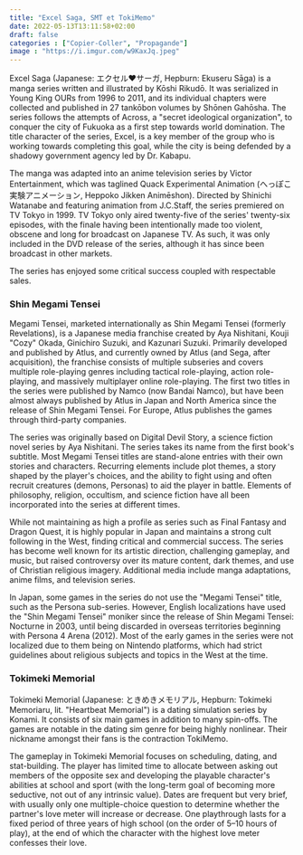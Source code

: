 ```yaml
---
title: "Excel Saga, SMT et TokiMemo"
date: 2022-05-13T13:11:58+02:00
draft: false
categories : ["Copier-Coller", "Propagande"]
image : "https://i.imgur.com/w9KaxJq.jpeg"
---
```



Excel Saga (Japanese: エクセル♥サーガ, Hepburn: Ekuseru Sāga) is a manga series written and illustrated by Kōshi Rikudō. It was serialized in Young King OURs from 1996 to 2011, and its individual chapters were collected and published in 27 tankōbon volumes by Shōnen Gahōsha. The series follows the attempts of Across, a "secret ideological organization", to conquer the city of Fukuoka as a first step towards world domination. The title character of the series, Excel, is a key member of the group who is working towards completing this goal, while the city is being defended by a shadowy government agency led by Dr. Kabapu.

The manga was adapted into an anime television series by Victor Entertainment, which was taglined Quack Experimental Animation (へっぽこ実験アニメーション, Heppoko Jikken Animēshon). Directed by Shinichi Watanabe and featuring animation from J.C.Staff, the series premiered on TV Tokyo in 1999. TV Tokyo only aired twenty-five of the series' twenty-six episodes, with the finale having been intentionally made too violent, obscene and long for broadcast on Japanese TV. As such, it was only included in the DVD release of the series, although it has since been broadcast in other markets.

The series has enjoyed some critical success coupled with respectable sales.

### Shin Megami Tensei

Megami Tensei, marketed internationally as Shin Megami Tensei (formerly Revelations), is a Japanese media franchise created by Aya Nishitani, Kouji "Cozy" Okada, Ginichiro Suzuki, and Kazunari Suzuki. Primarily developed and published by Atlus, and currently owned by Atlus (and Sega, after acquisition), the franchise consists of multiple subseries and covers multiple role-playing genres including tactical role-playing, action role-playing, and massively multiplayer online role-playing. The first two titles in the series were published by Namco (now Bandai Namco), but have been almost always published by Atlus in Japan and North America since the release of Shin Megami Tensei. For Europe, Atlus publishes the games through third-party companies.

The series was originally based on Digital Devil Story, a science fiction novel series by Aya Nishitani. The series takes its name from the first book's subtitle. Most Megami Tensei titles are stand-alone entries with their own stories and characters. Recurring elements include plot themes, a story shaped by the player's choices, and the ability to fight using and often recruit creatures (demons, Personas) to aid the player in battle. Elements of philosophy, religion, occultism, and science fiction have all been incorporated into the series at different times.

While not maintaining as high a profile as series such as Final Fantasy and Dragon Quest, it is highly popular in Japan and maintains a strong cult following in the West, finding critical and commercial success. The series has become well known for its artistic direction, challenging gameplay, and music, but raised controversy over its mature content, dark themes, and use of Christian religious imagery. Additional media include manga adaptations, anime films, and television series.

In Japan, some games in the series do not use the "Megami Tensei" title, such as the Persona sub-series. However, English localizations have used the "Shin Megami Tensei" moniker since the release of Shin Megami Tensei: Nocturne in 2003, until being discarded in overseas territories beginning with Persona 4 Arena (2012). Most of the early games in the series were not localized due to them being on Nintendo platforms, which had strict guidelines about religious subjects and topics in the West at the time.

### Tokimeki Memorial

Tokimeki Memorial (Japanese: ときめきメモリアル, Hepburn: Tokimeki Memoriaru, lit. "Heartbeat Memorial") is a dating simulation series by Konami. It consists of six main games in addition to many spin-offs. The games are notable in the dating sim genre for being highly nonlinear. Their nickname amongst their fans is the contraction TokiMemo.

The gameplay in Tokimeki Memorial focuses on scheduling, dating, and stat-building. The player has limited time to allocate between asking out members of the opposite sex and developing the playable character's abilities at school and sport (with the long-term goal of becoming more seductive, not out of any intrinsic value). Dates are frequent but very brief, with usually only one multiple-choice question to determine whether the partner's love meter will increase or decrease. One playthrough lasts for a fixed period of three years of high school (on the order of 5–10 hours of play), at the end of which the character with the highest love meter confesses their love.